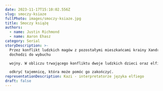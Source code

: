 ```yaml
---
date: 2023-11-17T15:10:02.556Z
slug: smoczy-ksiaze
fullPhoto: images/smoczy-ksiaze.jpg
title: Smoczy książę
authors:
  - name: Justin Richmond
  - name: Aaron Ehasz
category: Serial
storyDescription: >-
  Przez konflikt ludzkich magów z pozostałymi mieszkańcami krainy Xandrii
  dochodzi do wybuchu

  wojny. W obliczu trwającego konfliktu dwoje ludzkich dzieci oraz elfia zabójczyni łączą siły, aby

  odkryć tajemnicę, która może pomóc go zakończyć.
representationDescription: Kazi - interpretatorze języka elfiego
draft: false
---
```

